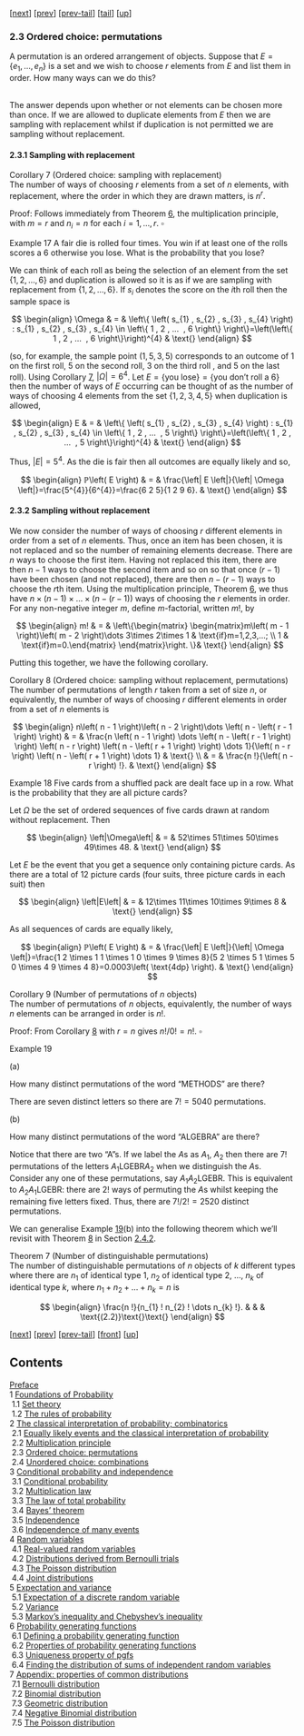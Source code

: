 [[next](nose6.htm)] [[prev](nose4.htm)] [[prev-tail](nose4.htm#tailnose4.htm)] [[tail](#tailnose5.htm)] [[up](noch2.htm#nose5.htm)]

### 2.3 Ordered choice: permutations

A permutation is an ordered arrangement of objects. Suppose that $E=\left\{ e_{1} , … ⁡ , e_{n} \right\}$ is a set and we wish to choose $r$ elements from $E$ and list them in order. How many ways can we do this?

   
The answer depends upon whether or not elements can be chosen more than once. If we are allowed to duplicate elements from $E$ then we are sampling with replacement whilst if duplication is not permitted we are sampling without replacement.

#### 2.3.1 Sampling with replacement

Corollary 7 (Ordered choice: sampling with replacement)  
The number of ways of choosing $r$ elements from a set of $n$ elements, with replacement, where the order in which they are drawn matters, is $n^{r}$.

Proof: Follows immediately from Theorem [6](nose4.htm#x13-200026), the multiplication principle, with $m=r$ and $n_{i}=n$ for each $i=1,…⁡,r$. $\square$

Example 17 A fair die is rolled four times. You win if at least one of the rolls scores a $6$ otherwise you lose. What is the probability that you lose?

   
We can think of each roll as being the selection of an element from the set $\left\{ 1 , 2 , … ⁡ , 6 \right\}$ and duplication is allowed so it is as if we are sampling with replacement from $\left\{ 1 , 2 , … ⁡ , 6 \right\}$. If $s_{i}$ denotes the score on the $i$th roll then the sample space is

$$
\begin{align}
\Omega & = & \left\{ \left( s_{1} , s_{2} , s_{3} , s_{4} \right) : s_{1} , s_{2} , s_{3} , s_{4} \in \left\{ 1 , 2 , … ⁡ , 6 \right\} \right\}=\left(\left\{ 1 , 2 , … ⁡ , 6 \right\}\right)^{4} & \text{}
\end{align}
$$

(so, for example, the sample point $\left( 1 , 5 , 3 , 5 \right)$ corresponds to an outcome of $1$ on the first roll, $5$ on the second roll, $3$ on the third roll , and $5$ on the last roll). Using Corollary [7](#x14-220017), $\left|\Omega\left|=6^{4}$. Let $E=\left\{ \text{you lose} \right\}=\left\{ \text{you don’t roll a 6} \right\}$ then the number of ways of $E$ occurring can be thought of as the number of ways of choosing $4$ elements from the set $\left\{ 1 , 2 , 3 , 4 , 5 \right\}$ when duplication is allowed,

$$
\begin{align}
E & = & \left\{ \left( s_{1} , s_{2} , s_{3} , s_{4} \right) : s_{1} , s_{2} , s_{3} , s_{4} \in \left\{ 1 , 2 , … ⁡ , 5 \right\} \right\}=\left(\left\{ 1 , 2 , … ⁡ , 5 \right\}\right)^{4} & \text{}
\end{align}
$$

Thus, $\left|E\left|=5^{4}$. As the die is fair then all outcomes are equally likely and so,

$$
\begin{align}
ℙ\left( E \right) & = & \frac{\left| E \left|}{\left| \Omega \left|}=\frac{5^{4}}{6^{4}}=\frac{6 2 5}{1 2 9 6}. & \text{}
\end{align}
$$

#### 2.3.2 Sampling without replacement

We now consider the number of ways of choosing $r$ different elements in order from a set of $n$ elements. Thus, once an item has been chosen, it is not replaced and so the number of remaining elements decrease. There are $n$ ways to choose the first item. Having not replaced this item, there are then $n-1$ ways to choose the second item and so on so that once $\left( r - 1 \right)$ have been chosen (and not replaced), there are then $n-\left( r - 1 \right)$ ways to choose the $r$th item. Using the multiplication principle, Theorem [6](nose4.htm#x13-200026), we thus have $n\times\left( n - 1 \right)\times\dots \times\left( n - \left( r - 1 \right) \right)$ ways of choosing the $r$ elements in order. For any non-negative integer $m$, define $m$-factorial, written $m!$, by

$$
\begin{align}
m! & = & \left\{\begin{matrix} \begin{matrix}m\left( m - 1 \right)\left( m - 2 \right)\dots 3\times 2\times 1 & \text{if}m=1,2,3,…⁡; \\ 1 & \text{if}m=0.\end{matrix} \end{matrix}\right. \}& \text{}
\end{align}
$$

Putting this together, we have the following corollary.

Corollary 8 (Ordered choice: sampling without replacement, permutations)  
The number of permutations of length $r$ taken from a set of size $n$, or equivalently, the number of ways of choosing $r$ different elements in order from a set of $n$ elements is

$$
\begin{align}
n\left( n - 1 \right)\left( n - 2 \right)\dots \left( n - \left( r - 1 \right) \right) & = & \frac{n \left( n - 1 \right) \dots  \left( n - \left( r - 1 \right) \right) \left( n - r \right) \left( n - \left( r + 1 \right) \right) \dots  1}{\left( n - r \right) \left( n - \left( r + 1 \right) \dots  1} & \text{} \\ & = & \frac{n !}{\left( n - r \right) !}. & \text{}
\end{align}
$$

Example 18 Five cards from a shuffled pack are dealt face up in a row. What is the probability that they are all picture cards?

   
Let $\Omega$ be the set of ordered sequences of five cards drawn at random without replacement. Then

$$
\begin{align}
\left|\Omega\left| & = & 52\times 51\times 50\times 49\times 48. & \text{}
\end{align}
$$

Let $E$ be the event that you get a sequence only containing picture cards. As there are a total of 12 picture cards (four suits, three picture cards in each suit) then

$$
\begin{align}
\left|E\left| & = & 12\times 11\times 10\times 9\times 8 & \text{}
\end{align}
$$

As all sequences of cards are equally likely,

$$
\begin{align}
ℙ\left( E \right) & = & \frac{\left| E \left|}{\left| \Omega \left|}=\frac{1 2 \times 1 1 \times 1 0 \times 9 \times 8}{5 2 \times 5 1 \times 5 0 \times 4 9 \times 4 8}=0.0003\left( \text{4dp} \right). & \text{}
\end{align}
$$

Corollary 9 (Number of permutations of $n$ objects)  
The number of permutations of $n$ objects, equivalently, the number of ways $n$ elements can be arranged in order is $n!$.

Proof: From Corollary [8](#x14-230028) with $r=n$ gives $n!/0!=n!$. $\square$

Example 19

(a)

How many distinct permutations of the word “METHODS” are there?

   
There are seven distinct letters so there are $7!=5040$ permutations.

(b)

How many distinct permutations of the word “ALGEBRA” are there?

   
Notice that there are two “A”s. If we label the $A$s as $A_{1}$, $A_{2}$ then there are $7!$ permutations of the letters $A_{1}$LGEBR$A_{2}$ when we distinguish the $A$s. Consider any one of these permutations, say $A_{1}A_{2}$LGEBR. This is equivalent to $A_{2}A_{1}$LGEBR: there are $2!$ ways of permuting the $A$s whilst keeping the remaining five letters fixed. Thus, there are $7!/2!=2520$ distinct permutations.

We can generalise Example [19](#x14-2300919)(b) into the following theorem which we’ll revisit with Theorem [8](nose6.htm#x15-260048) in Section [2.4.2](nose6.htm#x15-260002).

Theorem 7 (Number of distinguishable permutations)  
The number of distinguishable permutations of $n$ objects of $k$ different types where there are $n_{1}$ of identical type $1$, $n_{2}$ of identical type $2$, $…⁡$, $n_{k}$ of identical type $k$, where $n_{1}+n_{2}+\dots +n_{k}=n$ is

$$
\begin{align}
\frac{n !}{n_{1} ! n_{2} ! \dots  n_{k} !}. & & & \text{(2.2)}\text{}\text{}
\end{align}
$$

[[next](nose6.htm)] [[prev](nose4.htm)] [[prev-tail](nose4.htm#tailnose4.htm)] [[front](nose5.htm)] [[up](noch2.htm#nose5.htm)]

Contents
--------

[Preface](noli2.htm#Q1-3-3)  
1 [Foundations of Probability](noch1.htm#x8-70001)  
 1.1 [Set theory](nose1.htm#x9-80001)  
 1.2 [The rules of probability](nose2.htm#x10-130002)  
2 [The classical interpretation of probability; combinatorics](noch2.htm#x11-180002)  
 2.1 [Equally likely events and the classical interpretation of probability](nose3.htm#x12-190001)  
 2.2 [Multiplication principle](nose4.htm#x13-200002)  
 2.3 [Ordered choice: permutations](nose5.htm#x14-210003)  
 2.4 [Unordered choice: combinations](nose6.htm#x15-240004)  
3 [Conditional probability and independence](noch3.htm#x16-280003)  
 3.1 [Conditional probability](nose7.htm#x17-290001)  
 3.2 [Multiplication law](nose8.htm#x18-300002)  
 3.3 [The law of total probability](nose9.htm#x19-310003)  
 3.4 [Bayes’ theorem](nose10.htm#x20-320004)  
 3.5 [Independence](nose11.htm#x21-330005)  
 3.6 [Independence of many events](nose12.htm#x22-340006)  
4 [Random variables](noch4.htm#x23-350004)  
 4.1 [Real-valued random variables](nose13.htm#x24-360001)  
 4.2 [Distributions derived from Bernoulli trials](nose14.htm#x25-370002)  
 4.3 [The Poisson distribution](nose15.htm#x26-420003)  
 4.4 [Joint distributions](nose16.htm#x27-430004)  
5 [Expectation and variance](noch5.htm#x28-480005)  
 5.1 [Expectation of a discrete random variable](nose17.htm#x29-490001)  
 5.2 [Variance](nose18.htm#x30-520002)  
 5.3 [Markov’s inequality and Chebyshev’s inequality](nose19.htm#x31-560003)  
6 [Probability generating functions](noch6.htm#x32-570006)  
 6.1 [Defining a probability generating function](nose20.htm#x33-580001)  
 6.2 [Properties of probability generating functions](nose21.htm#x34-590002)  
 6.3 [Uniqueness property of pgfs](nose22.htm#x35-600003)  
 6.4 [Finding the distribution of sums of independent random variables](nose23.htm#x36-610004)  
7 [Appendix: properties of common distributions](noch7.htm#x37-620007)  
 7.1 [Bernoulli distribution](nose24.htm#x38-630001)  
 7.2 [Binomial distribution](nose25.htm#x39-640002)  
 7.3 [Geometric distribution](nose26.htm#x40-650003)  
 7.4 [Negative Binomial distribution](nose27.htm#x41-660004)  
 7.5 [The Poisson distribution](nose28.htm#x42-670005)